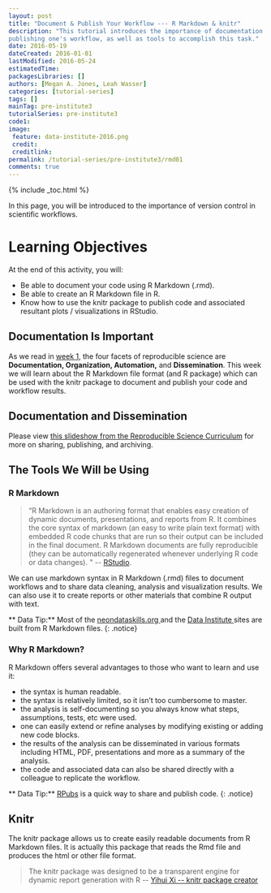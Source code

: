 ```yaml
---
layout: post
title: "Document & Publish Your Workflow --- R Markdown & knitr"
description: "This tutorial introduces the importance of documentation & 
publishing one's workflow, as well as tools to accomplish this task."
date: 2016-05-19
dateCreated: 2016-01-01
lastModified: 2016-05-24
estimatedTime: 
packagesLibraries: []
authors: [Megan A. Jones, Leah Wasser]
categories: [tutorial-series]
tags: []
mainTag: pre-institute3
tutorialSeries: pre-institute3
code1: 
image:
 feature: data-institute-2016.png
 credit:
 creditlink:
permalink: /tutorial-series/pre-institute3/rmd01
comments: true
---
```


{% include _toc.html %}

In this page, you will be introduced to the importance of version control in 
scientific workflows. 

<div id="objectives" markdown="1">

# Learning Objectives
At the end of this activity, you will: 

* Be able to document your code using R Markdown (.rmd).
* Be able to create an R Markdown file in R.
* Know how to use the knitr package to publish code and associated resultant 
plots / visualizations in RStudio. 

</div>

## Documentation Is Important

As we read in 
<a href="http://neon-workwithdata.github.io/neon-data-institute-2016/tutorial-series/pre-institute1/rep-sci" target="_blank"> week 1</a>, 
the four facets of reproducible science are **Documentation, Organization, 
Automation,** and **Dissemination**. This week we will learn about the 
R Markdown file format (and R package) which can be used with the knitr package 
to document and publish your code and workflow results. 

## Documentation and Dissemination
Please view 
<a href="http://neon-workwithdata.github.io/slide-shows/share-publish-archive-slideshow.html" target= "_blank"> this slideshow from the Reproducible Science Curriculum</a> 
for more on sharing, publishing, and archiving. 

## The Tools We Will be Using

### R Markdown  

> “R Markdown is an authoring format that enables easy creation of dynamic 
documents, presentations, and reports from R. It combines the core syntax of 
markdown (an easy to write plain text format) with embedded R code chunks that 
are run so their output can be included in the final document. R Markdown 
documents are fully reproducible (they can be automatically regenerated whenever 
underlying R code or data changes). " 
-- <a href="http://rmarkdown.rstudio.com/" target="_blank">RStudio</a>. 

We can use markdown syntax in R Markdown (.rmd) files to document workflows and 
to share data cleaning, analysis and visualization results. We can also use it 
to create reports or other materials that combine R output with text. 

<i class="fa fa-star"></i> ** Data Tip:** Most of the 
<a href="https://github.com/NEONInc/NEON-Data-Skills" target="_blank">neondataskills.org </a> 
and the 
<a href="https://github.com/NEON-WorkWithData/neon-data-institute-2016" target="_blank">Data Institute </a> 
sites are built from R Markdown files. 
{: .notice}


### Why R Markdown? 
R Markdown offers several advantages to those who want to learn and use it: 

* the syntax is human readable.
* the syntax is relatively limited, so it isn’t too cumbersome to master.
* the analysis is self-documenting so you always know what steps, assumptions, 
tests, etc were used.
* one can easily extend or refine analyses by modifying existing or adding new 
code blocks.
* the results of the analysis can be disseminated in various formats including 
HTML, PDF, presentations and more as a summary of the analysis. 
* the code and associated data can also be shared directly with a colleague to 
replicate the workflow. 

<i class="fa fa-star"></i> ** Data Tip:** 
<a href="https://rpubs.com/" target= "_blank ">RPubs</a> 
is a quick way to share and publish code. 
{: .notice}

## Knitr
The knitr package allows us to create easily readable documents from R Markdown 
files. It is actually this package that reads the Rmd file and produces the html
or other file format. 

>The knitr package was designed to be a transparent engine for dynamic report 
generation with R -- 
<a href="http://yihui.name/knitr/" target="_blank"> Yihui Xi -- knitr package creator</a>
